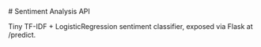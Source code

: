 \# Sentiment Analysis API

Tiny TF-IDF + LogisticRegression sentiment classifier, exposed via Flask at /predict.




